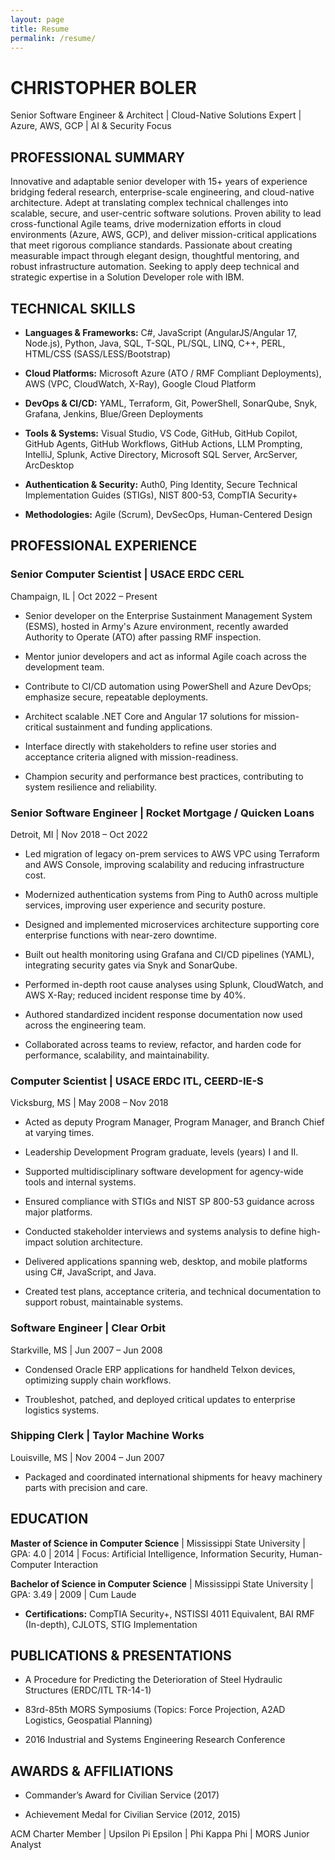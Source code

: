 ```yaml
---
layout: page
title: Resume
permalink: /resume/
---
```


<style>
/* Simple Wikipedia-style tooltip CSS */
.tooltip {
  position: relative;
  cursor: pointer;
  border-bottom: 1px dotted #666;
}
.tooltip .tooltiptext {
  visibility: hidden;
  width: 260px;
  background-color: #222;
  color: #fff;
  text-align: left;
  border-radius: 6px;
  padding: 8px 12px;
  position: absolute;
  z-index: 10;
  bottom: 125%;
  left: 50%;
  margin-left: -130px;
  opacity: 0;
  transition: opacity 0.3s;
  font-size: 0.95em;
  box-shadow: 0 2px 8px rgba(0,0,0,0.2);
}
.tooltip:hover .tooltiptext {
  visibility: visible;
  opacity: 1;
}
</style>

# CHRISTOPHER BOLER

Senior Software Engineer & Architect \| Cloud-Native Solutions Expert \| Azure, AWS, GCP \| AI & Security Focus

## PROFESSIONAL SUMMARY

Innovative and adaptable senior developer with 15+ years of experience bridging federal research, enterprise-scale engineering, and cloud-native architecture. Adept at translating complex technical challenges into scalable, secure, and user-centric software solutions. Proven ability to lead cross-functional Agile teams, drive modernization efforts in cloud environments (Azure, AWS, GCP), and deliver mission-critical applications that meet rigorous compliance standards. Passionate about creating measurable impact through elegant design, thoughtful mentoring, and robust infrastructure automation. Seeking to apply deep technical and strategic expertise in a Solution Developer role with IBM.

## TECHNICAL SKILLS

* **Languages & Frameworks:** C#, JavaScript (AngularJS/Angular 17, Node.js), Python, Java, SQL, T-SQL, PL/SQL, LINQ, C++, PERL, HTML/CSS (SASS/LESS/Bootstrap)

* **Cloud Platforms:** Microsoft Azure (ATO / RMF Compliant Deployments), AWS (VPC, CloudWatch, X-Ray), Google Cloud Platform

* **DevOps & CI/CD:** YAML, Terraform, Git, PowerShell, SonarQube, Snyk, Grafana, Jenkins, Blue/Green Deployments

* **Tools & Systems:** Visual Studio, VS Code, GitHub, GitHub Copilot, GitHub Agents, GitHub Workflows, GitHub Actions, LLM Prompting, IntelliJ, Splunk, Active Directory, Microsoft SQL Server, ArcServer, ArcDesktop

* **Authentication & Security:** Auth0, Ping Identity, Secure Technical Implementation Guides (STIGs), NIST 800-53, CompTIA Security+

* **Methodologies:** Agile (Scrum), DevSecOps, Human-Centered Design

## PROFESSIONAL EXPERIENCE

### Senior Computer Scientist | USACE ERDC CERL

Champaign, IL \| Oct 2022 – Present

* Senior developer on the Enterprise Sustainment Management System (ESMS), hosted in Army's Azure environment, recently awarded Authority to Operate (ATO) after passing RMF inspection.

* Mentor junior developers and act as informal Agile coach across the development team.

* Contribute to CI/CD automation using PowerShell and Azure DevOps; emphasize secure, repeatable deployments.

* Architect scalable .NET Core and Angular 17 solutions for mission-critical sustainment and funding applications.

* Interface directly with stakeholders to refine user stories and acceptance criteria aligned with mission-readiness.

* Champion security and performance best practices, contributing to system resilience and reliability.

### Senior Software Engineer | Rocket Mortgage / Quicken Loans

Detroit, MI \| Nov 2018 – Oct 2022

* Led migration of legacy on-prem services to AWS VPC using Terraform and AWS Console, improving scalability and reducing infrastructure cost.

* Modernized authentication systems from Ping to Auth0 across multiple services, improving user experience and security posture.

* Designed and implemented microservices architecture supporting core enterprise functions with near-zero downtime.

* Built out health monitoring using Grafana and CI/CD pipelines (YAML), integrating security gates via Snyk and SonarQube.

* Performed in-depth root cause analyses using Splunk, CloudWatch, and AWS X-Ray; reduced incident response time by 40%.

* Authored standardized incident response documentation now used across the engineering team.

* Collaborated across teams to review, refactor, and harden code for performance, scalability, and maintainability.

### Computer Scientist | USACE ERDC ITL, CEERD-IE-S

Vicksburg, MS \| May 2008 – Nov 2018

* Acted as deputy Program Manager, Program Manager, and Branch Chief at varying times.

* Leadership Development Program graduate, levels (years) I and II.

* Supported multidisciplinary software development for agency-wide tools and internal systems.

* Ensured compliance with STIGs and NIST SP 800-53 guidance across major platforms.

* Conducted stakeholder interviews and systems analysis to define high-impact solution architecture.

* Delivered applications spanning web, desktop, and mobile platforms using C#, JavaScript, and Java.

* Created test plans, acceptance criteria, and technical documentation to support robust, maintainable systems.

### Software Engineer | Clear Orbit

Starkville, MS \| Jun 2007 – Jun 2008

* Condensed Oracle ERP applications for handheld Telxon devices, optimizing supply chain workflows.

* Troubleshot, patched, and deployed critical updates to enterprise logistics systems.

### Shipping Clerk | Taylor Machine Works

<span title="My son was born 10 days from when I began my undergraduate degree in 2005.">Louisville, MS \| Nov 2004 – Jun 2007</span>

* Packaged and coordinated international shipments for heavy machinery parts with precision and care.

## EDUCATION

**Master of Science in Computer Science** \| Mississippi State University \| GPA: 4.0 \| 2014 \| Focus: Artificial Intelligence, Information Security, Human-Computer Interaction

**Bachelor of Science in Computer Science** \| Mississippi State University \| GPA: 3.49 \| 2009 \| Cum Laude

* **Certifications:** CompTIA Security+, NSTISSI 4011 Equivalent, BAI RMF (In-depth), CJLOTS, STIG Implementation

## PUBLICATIONS & PRESENTATIONS

* A Procedure for Predicting the Deterioration of Steel Hydraulic Structures (ERDC/ITL TR-14-1)

* 83rd-85th MORS Symposiums (Topics: Force Projection, A2AD Logistics, Geospatial Planning)

* 2016 Industrial and Systems Engineering Research Conference

## AWARDS & AFFILIATIONS

* Commander’s Award for Civilian Service (2017)

* Achievement Medal for Civilian Service (2012, 2015)

ACM Charter Member \| Upsilon Pi Epsilon \| Phi Kappa Phi \| MORS Junior Analyst
